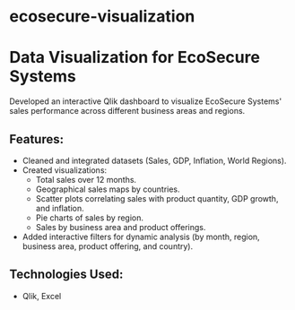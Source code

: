 # ecosecure-visualization
# Data Visualization for EcoSecure Systems

Developed an interactive Qlik dashboard to visualize EcoSecure Systems' sales performance across different business areas and regions.

## Features:
- Cleaned and integrated datasets (Sales, GDP, Inflation, World Regions).
- Created visualizations:
  - Total sales over 12 months.
  - Geographical sales maps by countries.
  - Scatter plots correlating sales with product quantity, GDP growth, and inflation.
  - Pie charts of sales by region.
  - Sales by business area and product offerings.
- Added interactive filters for dynamic analysis (by month, region, business area, product offering, and country).

## Technologies Used:
- Qlik, Excel
